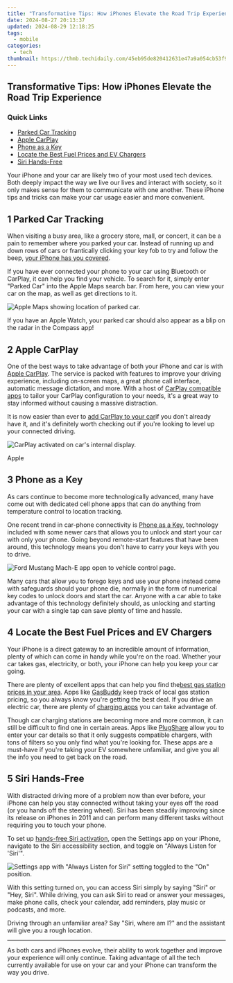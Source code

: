 ```yaml
---
title: "Transformative Tips: How iPhones Elevate the Road Trip Experience"
date: 2024-08-27 20:13:37
updated: 2024-08-29 12:18:25
tags:
  - mobile
categories:
  - tech
thumbnail: https://thmb.techidaily.com/45eb95de820412631e47a9a054cb53f933466e540c5b1bab0a26ad2ba80fd1a7.jpg
---
```


## Transformative Tips: How iPhones Elevate the Road Trip Experience

### Quick Links

* [Parked Car Tracking](https://extra-hints.techidaily.com/2024-approved-color-mastery-simple-steps-in-photoshop/)
* [Apple CarPlay](https://extra-guidance.techidaily.com/stitching-pictures-and-chords-into-compelling-narratives-for-2024/)
* [Phone as a Key](https://blog-min.techidaily.com/how-to-reset-iphone-xr-without-itunes-drfone-by-drfone-ios-system-repair-ios-system-repair/)
* [Locate the Best Fuel Prices and EV Chargers](https://facebook-video-content.techidaily.com/turn-fb-hd-videos-into-high-quality-mp4-free-online-method-unveiled-for-2024/)
* [Siri Hands-Free](https://android-transfer.techidaily.com/in-2024-5-ways-to-teach-you-to-transfer-files-from-motorola-moto-g73-5g-to-other-android-devices-easily-drfone-by-drfone-transfer-from-android-transfer-from-android/)

 Your iPhone and your car are likely two of your most used tech devices. Both deeply impact the way we live our lives and interact with society, so it only makes sense for them to communicate with one another. These iPhone tips and tricks can make your car usage easier and more convenient.

## 1  Parked Car Tracking 

 When visiting a busy area, like a grocery store, mall, or concert, it can be a pain to remember where you parked your car. Instead of running up and down rows of cars or frantically clicking your key fob to try and follow the beep, [your iPhone has you covered](https://audio-editing.techidaily.com/new-top-10-gaming-voice-modification-tools-rankings-and-analysis-for-2024/).

 If you have ever connected your phone to your car using Bluetooth or CarPlay, it can help you find your vehicle. To search for it, simply enter "Parked Car" into the Apple Maps search bar. From here, you can view your car on the map, as well as get directions to it.

![Apple Maps showing location of parked car.](https://static1.howtogeekimages.com/wordpress/wp-content/uploads/2024/07/img_5029.jpg) 

 If you have an Apple Watch, your parked car should also appear as a blip on the radar in the Compass app!

## 2  Apple CarPlay 

 One of the best ways to take advantage of both your iPhone and car is with [Apple CarPlay](https://facebook-video-share.techidaily.com/precision-cinematography-ideal-lenses-for-digital-storytellers-for-2024/). The service is packed with features to improve your driving experience, including on-screen maps, a great phone call interface, automatic message dictation, and more. With a host of [CarPlay compatible apps](https://extra-resources.techidaily.com/2024-approved-breaking-barriers-in-text-animation-with-no-cost-tools/) to tailor your CarPlay configuration to your needs, it's a great way to stay informed without causing a massive distraction.

 It is now easier than ever to [add CarPlay to your car](https://youtube-web.techidaily.com/ed-dazzle-and-stand-out-50-free-youtube-branding-pieces/)if you don't already have it, and it's definitely worth checking out if you're looking to level up your connected driving.

![CarPlay activated on car's internal display.](https://static1.howtogeekimages.com/wordpress/wp-content/uploads/2024/07/screenshot-2024-07-10-at-6-31-19-pm.png) 

Apple

## 3  Phone as a Key 

 As cars continue to become more technologically advanced, many have come out with dedicated cell phone apps that can do anything from temperature control to location tracking.

 One recent trend in car-phone connectivity is [Phone as a Key](https://fake-location.techidaily.com/complete-tutorial-to-use-vpna-to-fake-gps-location-on-oppo-a78-5g-drfone-by-drfone-virtual-android/), technology included with some newer cars that allows you to unlock and start your car with only your phone. Going beyond remote-start features that have been around, this technology means you don't have to carry your keys with you to drive.

![Ford Mustang Mach-E app open to vehicle control page.](https://static1.howtogeekimages.com/wordpress/wp-content/uploads/2024/07/img_d52e813ef024-1.jpg) 

 Many cars that allow you to forego keys and use your phone instead come with safeguards should your phone die, normally in the form of numerical key codes to unlock doors and start the car. Anyone with a car able to take advantage of this technology definitely should, as unlocking and starting your car with a single tap can save plenty of time and hassle.

## 4  Locate the Best Fuel Prices and EV Chargers 

 Your iPhone is a direct gateway to an incredible amount of information, plenty of which can come in handy while you're on the road. Whether your car takes gas, electricity, or both, your iPhone can help you keep your car going.

 There are plenty of excellent apps that can help you find the[best gas station prices in your area](https://extra-skills.techidaily.com/mastering-digital-compositing-with-kinemasters-gs-capabilities-for-2024/). Apps like [GasBuddy](https://www.google.com/url?sa=t&source=web&rct=j&opi=89978449&url=https://apps.apple.com/us/app/gasbuddy-find-pay-for-gas/id406719683&ved=2ahUKEwiF3oPIy52HAxXZElkFHS7ZDqkQFnoECDgQAQ&usg=AOvVaw3%5FEwQiksOUrMXisEY2ygjZ) keep track of local gas station pricing, so you always know you're getting the best deal. If you drive an electric car, there are plenty of [charging apps](https://blog-min.techidaily.com/in-2024-how-to-teleport-your-gps-location-on-infinix-hot-30-5g-drfone-by-drfone-virtual-android/) you can take advantage of.

 Though car charging stations are becoming more and more common, it can still be difficult to find one in certain areas. Apps like [PlugShare](https://www.google.com/url?sa=t&source=web&rct=j&opi=89978449&url=https://apps.apple.com/us/app/plugshare/id421788217&ved=2ahUKEwjLtt%5FazZ2HAxWuFlkFHedEC5MQFnoECBMQAQ&usg=AOvVaw3468s0laei2GXxGtpEpica) allow you to enter your car details so that it only suggests compatible chargers, with tons of filters so you only find what you're looking for. These apps are a must-have if you're taking your EV somewhere unfamiliar, and give you all the info you need to get back on the road.

## 5  Siri Hands-Free 

 With distracted driving more of a problem now than ever before, your iPhone can help you stay connected without taking your eyes off the road (or you hands off the steering wheel). Siri has been steadily improving since its release on iPhones in 2011 and can perform many different tasks without requiring you to touch your phone.

 To set up [hands-free Siri activation](https://iphone-unlock.techidaily.com/in-2024-unlocking-apple-iphone-8-lock-screen-3-foolproof-methods-that-actually-work-drfone-by-drfone-ios/), open the Settings app on your iPhone, navigate to the Siri accessibility section, and toggle on "Always Listen for 'Siri'".

![Settings app with "Always Listen for Siri" setting toggled to the "On" position.](https://static1.howtogeekimages.com/wordpress/wp-content/uploads/2024/07/img_5043.jpg) 

 With this setting turned on, you can access Siri simply by saying "Siri" or "Hey, Siri". While driving, you can ask Siri to read or answer your messages, make phone calls, check your calendar, add reminders, play music or podcasts, and more.

 Driving through an unfamiliar area? Say "Siri, where am I?" and the assistant will give you a rough location.

---

 As both cars and iPhones evolve, their ability to work together and improve your experience will only continue. Taking advantage of all the tech currently available for use on your car and your iPhone can transform the way you drive.

<ins class="adsbygoogle"
     style="display:block"
     data-ad-format="autorelaxed"
     data-ad-client="ca-pub-7571918770474297"
     data-ad-slot="1223367746"></ins>



<ins class="adsbygoogle"
     style="display:block"
     data-ad-client="ca-pub-7571918770474297"
     data-ad-slot="8358498916"
     data-ad-format="auto"
     data-full-width-responsive="true"></ins>
